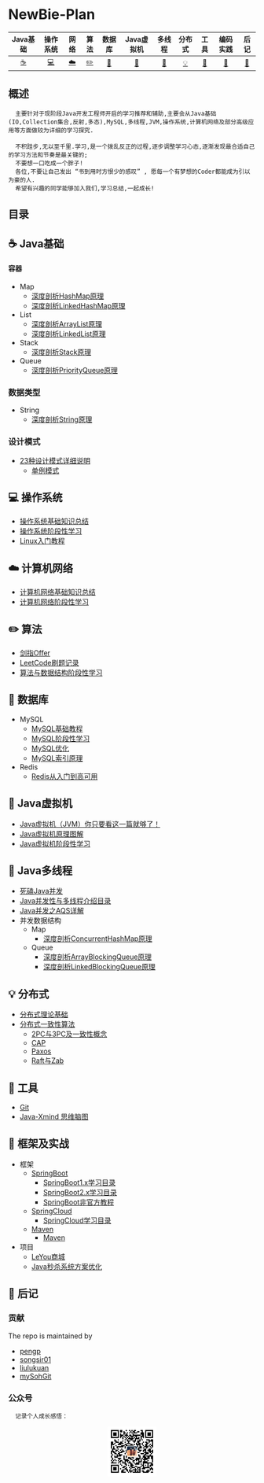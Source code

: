 # NewBie-Plan

|           Java基础             |             操作系统                   |             网络               |             算法                     |               数据库                   |          Java虚拟机            |               多线程                 |                分布式                  |              工具              |                  编码实践             |                 后记                  |
| :----------------------------: | :----------------------------------: | :----------------------------: |     :------------------------------: | :----------------------------------: | :----------------------------: |   :------------------------------: | :----------------------------------: | :----------------------------: | :------------------------------: | :----------------------------------: |
| [:coffee:](#coffee-Java基础)    | [:computer:](#computer-操作系统)      | [:cloud:](#cloud-计算机网络)     | [:pencil2:](#pencil2-算法)        | [:floppy_disk:](#floppy_disk-数据库)  |[:art:](#art-Java虚拟机)         | [:couple:](#coffee-Java多线程) | [:bulb:](#bulb-分布式) | [:hammer:](#hammer-工具) | [:speak_no_evil:](#speak_no_evil-框架及实战) | [:memo:](#memo-后记) |
## 概述
```
  主要针对于现阶段Java开发工程师开启的学习推荐和辅助,主要会从Java基础(IO,Collection集合,反射,多态),MySQL,多线程,JVM,操作系统,计算机网络及部分高级应用等方面做较为详细的学习探究.
  
  不积跬步,无以至千里.学习,是一个拨乱反正的过程,逐步调整学习心态,逐渐发现最合适自己的学习方法和节奏是最关键的;
  不要想一口吃成一个胖子!
  各位,不要让自己发出 “书到用时方恨少的感叹” , 愿每一个有梦想的Coder都能成为引以为豪的人.
  希望有兴趣的同学能够加入我们,学习总结,一起成长!
```
## 目录
## :coffee: Java基础
#### 容器

  - Map
    - [深度剖析HashMap原理](/notes/Java基础/Java-容器/Map/HashMap.md)<br>
    - [深度剖析LinkedHashMap原理](https://www.jianshu.com/p/8f4f58b4b8ab)
  - List  
    - [深度剖析ArrayList原理](/notes/Java基础/Java-容器/Collection集合/基础知识/ArrayList.md)<br>
    - [深度剖析LinkedList原理](/notes/Java基础/Java-容器/Collection集合/基础知识/LinkedList.md)<br>
  - Stack
    - [深度剖析Stack原理](/notes/Java基础/Java-容器/Collection集合/基础知识/Stack.md)
  - Queue
    - [深度剖析PriorityQueue原理](https://blog.csdn.net/qq_35326718/article/details/72866180)

### 数据类型
 - String 
   - [深度剖析String原理](/notes/Java基础/Java-数据类型/引用数据类型/String.md)
### 设计模式
 - [23种设计模式详细说明](http://c.biancheng.net/design_pattern/)
    - [单例模式](/notes/设计模式/单例模式.md)
 
## :computer: 操作系统
 - [操作系统基础知识总结](https://blog.csdn.net/qq_35564813/article/details/80651259)
 - [操作系统阶段性学习](https://blog.csdn.net/qq_31278903/article/category/7954154)
 - [Linux入门教程](http://c.biancheng.net/linux_tutorial/)
## :cloud: 计算机网络
 - [计算机网络基础知识总结](https://blog.csdn.net/qq_34337272/article/details/81776275)
 - [计算机网络阶段性学习](https://blog.csdn.net/qq_35533401/article/category/7507100/)
## :pencil2: 算法
 - [剑指Offer](http://www.zhenganwen.top/posts/72fb66ce/)
 - [LeetCode刷题记录](https://github.com/h2pl/leetcode)
 - [算法与数据结构阶段性学习](https://www.geeksforgeeks.org/fundamentals-of-algorithms/)
## :floppy_disk: 数据库
 - MySQL
   - [MySQL基础教程](http://www.runoob.com/mysql/mysql-tutorial.html)
   - [MySQL阶段性学习](https://guobinhit.blog.csdn.net/column/info/16138/)
   - [MySQL优化](http://www.zhenganwen.top/posts/62645e84/)
   - [MySQL索引原理](https://blog.csdn.net/u013967628/article/details/84305511)
 - Redis
   - [Redis从入门到高可用](https://www.bilibili.com/video/av48611210)
## :art: Java虚拟机
 - [Java虚拟机（JVM）你只要看这一篇就够了！](https://blog.csdn.net/qq_41701956/article/details/81664921)
 - [Java虚拟机原理图解](https://blog.csdn.net/u010349169/column/info/jvm-principle)
 - [Java虚拟机阶段性学习](http://www.ityouknow.com/java.html)
## :couple: Java多线程
 - [死磕Java并发](http://cmsblogs.com/?p=2611)
 - [Java并发性与多线程介绍目录](http://ifeve.com/java-concurrency-thread-directory/)
 - [Java并发之AQS详解](https://www.cnblogs.com/waterystone/p/4920797.html) 
 - 并发数据结构
   - Map
     - [深度剖析ConcurrentHashMap原理](http://www.importnew.com/28263.html)
   - Queue
     - [深度剖析ArrayBlockingQueue原理](https://blog.csdn.net/zzp_403184692/article/details/8021615)
     - [深度剖析LinkedBlockingQueue原理](https://blog.csdn.net/tonywu1992/article/details/83419448)
## :bulb: 分布式
 - [分布式理论基础](https://github.com/xingshaocheng/architect-awesome/blob/master/README.md#%E5%88%86%E5%B8%83%E5%BC%8F%E4%B8%80%E8%87%B4)
 - [分布式一致性算法](https://www.cnblogs.com/bangerlee/tag/%E5%88%86%E5%B8%83%E5%BC%8F%E7%B3%BB%E7%BB%9F/)
   - [2PC与3PC及一致性概念](https://www.cnblogs.com/bangerlee/p/5268485.html)
   - [CAP](https://www.cnblogs.com/bangerlee/p/5328888.html)
   - [Paxos](https://www.cnblogs.com/bangerlee/p/5655754.html)
   - [Raft与Zab](https://www.cnblogs.com/bangerlee/p/5991417.html)
## :hammer: 工具
 - [Git](/notes/工具及组件/Git.md)
 - [Java-Xmind 思维脑图](https://github.com/553899811/Java-Xmind)
## :speak_no_evil: 框架及实战
 - 框架
   - [SpringBoot](https://spring.io/projects/spring-boot)
     - [SpringBoot1.x学习目录](http://blog.didispace.com/spring-boot-learning-1x/)
     - [SpringBoot2.x学习目录](http://blog.didispace.com/spring-boot-learning-2x/)
     - [SpringBoot非官方教程](https://blog.csdn.net/forezp/column/info/15397)
   - [SpringCloud](https://spring.io/projects/spring-cloud)
     - [SpringCloud学习目录](http://blog.didispace.com/spring-cloud-learning/)
   - [Maven](http://maven.apache.org/)
     - [Maven](https://www.cnblogs.com/xdp-gacl/tag/Maven%E5%AD%A6%E4%B9%A0%E6%80%BB%E7%BB%93/)
 - 项目
   - [LeYou商城](https://space.bilibili.com/248011590/video) 
   - [Java秒杀系统方案优化](https://pan.baidu.com/s/1W-cMJT0Q7BDiwrywI9VucQ)
## :memo: 后记
### 贡献
 The repo is maintained by

 - [pengp](https://github.com/pengp)</br>
 - [songsir01](https://github.com/songsir01)</br>
 - [liulukuan](https://github.com/liulukuan)</br>
 - [mySohGit](https://github.com/mySohGit)
    
### 公众号
```
  记录个人成长感悟：
```
<center>
<img src="about/conghuajidan.jpg" width="20%" height="20%"/>
</center>
